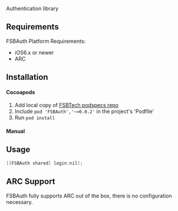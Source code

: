 Authentication library

## Requirements

FSBAuth Platform Requirements:

* iOS6.x or newer
* ARC

## Installation

#### Cocoapods
1. Add local copy of [FSBTech podspecs repo](https://github.com/FSBTech/fsb-public-specs)
2. Include `pod 'FSBAuth','~>0.0.2'` in the project's 'Podfile'
3. Run `pod install`

#### Manual

## Usage
``` objectivec
[[FSBAuth shared] login:nil];
```

## ARC Support
FSBAuth fully supports ARC out of the box, there is no configuration necessary. 
